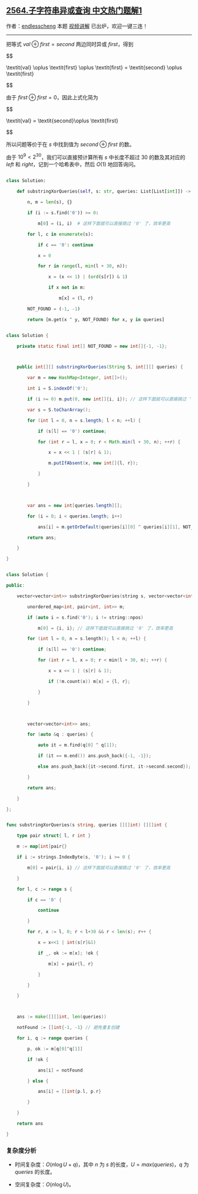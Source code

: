 ## [2564.子字符串异或查询 中文热门题解1](https://leetcode.cn/problems/substring-xor-queries/solutions/100000/yu-chu-li-suo-you-s-zhong-de-shu-zi-by-e-yxl2)

作者：[endlesscheng](https://leetcode.cn/u/endlesscheng)
本题 [视频讲解](https://www.bilibili.com/video/BV1GY411i7RP/) 已出炉，欢迎一键三连！

---

把等式 $\textit{val} \oplus \textit{first} = \textit{second}$ 两边同时异或 $\textit{first}$，得到

$$
\textit{val} \oplus \textit{first} \oplus \textit{first} = \textit{second} \oplus \textit{first}
$$

由于 $\textit{first} \oplus \textit{first} = 0$，因此上式化简为

$$
\textit{val} = \textit{second}\oplus \textit{first}
$$

所以问题等价于在 $s$ 中找到值为 $\textit{second}\oplus \textit{first}$ 的数。

由于 $10^9<2^{30}$，我们可以直接预计算所有 $s$ 中长度不超过 $30$ 的数及其对应的 $\textit{left}$ 和 $\textit{right}$，记到一个哈希表中，然后 $O(1)$ 地回答询问。

```py [sol1-Python3]
class Solution:
    def substringXorQueries(self, s: str, queries: List[List[int]]) -> List[List[int]]:
        n, m = len(s), {}
        if (i := s.find('0')) >= 0:
            m[0] = (i, i)  # 这样下面就可以直接跳过 '0' 了，效率更高
        for l, c in enumerate(s):
            if c == '0': continue
            x = 0
            for r in range(l, min(l + 30, n)):
                x = (x << 1) | (ord(s[r]) & 1)
                if x not in m:
                    m[x] = (l, r)
        NOT_FOUND = (-1, -1)
        return [m.get(x ^ y, NOT_FOUND) for x, y in queries]
```

```java [sol1-Java]
class Solution {
    private static final int[] NOT_FOUND = new int[]{-1, -1};

    public int[][] substringXorQueries(String S, int[][] queries) {
        var m = new HashMap<Integer, int[]>();
        int i = S.indexOf('0');
        if (i >= 0) m.put(0, new int[]{i, i}); // 这样下面就可以直接跳过 '0' 了，效率更高
        var s = S.toCharArray();
        for (int l = 0, n = s.length; l < n; ++l) {
            if (s[l] == '0') continue;
            for (int r = l, x = 0; r < Math.min(l + 30, n); ++r) {
                x = x << 1 | (s[r] & 1);
                m.putIfAbsent(x, new int[]{l, r});
            }
        }

        var ans = new int[queries.length][];
        for (i = 0; i < queries.length; i++)
            ans[i] = m.getOrDefault(queries[i][0] ^ queries[i][1], NOT_FOUND);
        return ans;
    }
}
```

```cpp [sol1-C++]
class Solution {
public:
    vector<vector<int>> substringXorQueries(string s, vector<vector<int>> &queries) {
        unordered_map<int, pair<int, int>> m;
        if (auto i = s.find('0'); i != string::npos)
            m[0] = {i, i}; // 这样下面就可以直接跳过 '0' 了，效率更高
        for (int l = 0, n = s.length(); l < n; ++l) {
            if (s[l] == '0') continue;
            for (int r = l, x = 0; r < min(l + 30, n); ++r) {
                x = x << 1 | (s[r] & 1);
                if (!m.count(x)) m[x] = {l, r};
            }
        }

        vector<vector<int>> ans;
        for (auto &q : queries) {
            auto it = m.find(q[0] ^ q[1]);
            if (it == m.end()) ans.push_back({-1, -1});
            else ans.push_back({it->second.first, it->second.second});
        }
        return ans;
    }
};
```

```go [sol1-Go]
func substringXorQueries(s string, queries [][]int) [][]int {
	type pair struct{ l, r int }
	m := map[int]pair{}
	if i := strings.IndexByte(s, '0'); i >= 0 {
		m[0] = pair{i, i} // 这样下面就可以直接跳过 '0' 了，效率更高
	}
	for l, c := range s {
		if c == '0' {
			continue
		}
		for r, x := l, 0; r < l+30 && r < len(s); r++ {
			x = x<<1 | int(s[r]&1)
			if _, ok := m[x]; !ok {
				m[x] = pair{l, r}
			}
		}
	}

	ans := make([][]int, len(queries))
	notFound := []int{-1, -1} // 避免重复创建
	for i, q := range queries {
		p, ok := m[q[0]^q[1]]
		if !ok {
			ans[i] = notFound
		} else {
			ans[i] = []int{p.l, p.r}
		}
	}
	return ans
}
```

### 复杂度分析

- 时间复杂度：$O(n\log U + q)$，其中 $n$ 为 $s$ 的长度，$U=max(\textit{queries})$，$q$ 为 $\textit{queries}$ 的长度。
- 空间复杂度：$O(n\log U)$。
